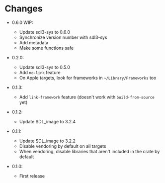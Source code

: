 # Changes

- 0.6.0 WIP:
    - Update sdl3-sys to 0.6.0
    - Synchronize version number with sdl3-sys
    - Add metadata
    - Make some functions safe

- 0.2.0:
    - Update sdl3-sys to 0.5.0
    - Add `no-link` feature
    - On Apple targets, look for frameworks in `~/Library/Frameworks` too

- 0.1.3:
    - Add `link-framework` feature (doesn't work with `build-from-source` yet)

- 0.1.2:
    - Update SDL_image to 3.2.4

- 0.1.1:
    - Update SDL_image to 3.2.2
    - Disable vendoring by default on all targets
    - When vendoring, disable libraries that aren't included in the crate by default

- 0.1.0:
    - First release
